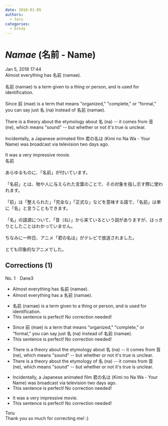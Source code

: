 ```yaml
---
date: 2018-01-05
authors:
  - toru
categories:
  - Essay
---
```


<h1 id="subject_show"><strong><em>Namae</strong></em> (名前 - Name)</h1>
<div class="date">Jan 5, 2018 17:44</div>
<div id="post"><div id="body_show_ori">
Almost everything has 名前 (namae).<br/><br/>名前 (namae) is a term given to a thing or person, and is used for identification.<br/><br/>Since 前 (mae) is a term that means "organized," "complete," or "formal," you can say just 名 (na) instead of 名前 (namae).<br/><br/>There is a theory about the etymology about 名 (na) -- it comes from 音 (ne), which means "sound" -- but whether or not it's true is unclear.<br/><br/>Incidentally, a Japanese animated film 君の名は (Kimi no Na Wa - Your Name) was broadcast via television two days ago.<br/><br/>It was a very impressive movie.
</div></div>

<!-- more -->

<div id="post_ja"><div id="body_show_mo">
名前<br/><br/>あらゆるものに、「名前」が付いています。<br/><br/>「名前」とは、物や人に与えられた言葉のことで、その対象を指し示す際に使われます。<br/><br/>「前」は「整えられた」「完全な」「正式な」などを意味する語で、「名前」は単に「名」と言うこともできます。<br/><br/>「名」の語源について、「音（ね）」から来ているという説がありますが、はっきりとしたことはわかっていません。<br/><br/>ちなみに一昨日、アニメ「君の名は」がテレビで放送されました。<br/><br/>とても印象的なアニメでした。
</div></div>

## Corrections (1)
<div id="block"><div class="first_name"> No. 1　<span class="just_name">Dane3</span></div><div id="block2">
<ul class="correction_field">
<li class="incorrect">Almost everything has 名前 (namae).</li>
<li class="corrected correct">
Almost everything has <span class="f_red">a</span> 名前 (namae).
</li>
</ul>
<ul class="correction_field">
<li class="incorrect">名前 (namae) is a term given to a thing or person, and is used for identification.</li>
<li class="corrected perfect">This sentence is perfect! No correction needed!</li>
</ul>
<ul class="correction_field">
<li class="incorrect">Since 前 (mae) is a term that means "organized," "complete," or "formal," you can say just 名 (na) instead of 名前 (namae).</li>
<li class="corrected perfect">This sentence is perfect! No correction needed!</li>
</ul>
<ul class="correction_field">
<li class="incorrect">There is a theory about the etymology about 名 (na) -- it comes from 音 (ne), which means "sound" -- but whether or not it's true is unclear.</li>
<li class="corrected correct">
There is a theory about the etymology <span class="f_red">of</span> 名 (na) -- it comes from 音 (ne), which means "sound" -- but whether or not it's true is unclear.
</li>
</ul>
<ul class="correction_field">
<li class="incorrect">Incidentally, a Japanese animated film 君の名は (Kimi no Na Wa - Your Name) was broadcast via television two days ago.</li>
<li class="corrected perfect">This sentence is perfect! No correction needed!</li>
</ul>
<ul class="correction_field">
<li class="incorrect">It was a very impressive movie.</li>
<li class="corrected perfect">This sentence is perfect! No correction needed!</li>
</ul>
</div><div class="name"><span class="just_name">Toru</span><br>
Thank you so much for correcting me! :)
</div>
</div>
